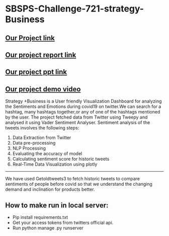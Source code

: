 
# SBSPS-Challenge-721-strategy-Business
## [Our Project link](https://analyticinsights.herokuapp.com)

## [Our project report link](https://workdrive.zohoexternal.com/writer/open/kv7q4cb263d0785f24cffbfed929c02e9a2cb?authId=%7B%22linkId%22%3A%225k2wAp9IdzW-LYmlU%22%7D)

## [Our project ppt link](https://docs.google.com/presentation/d/1t6E2uwihGzrW38J-WkKgBwJbH6NgZnr2mXZF1ACuqQg/edit?usp=sharing)

## [Our project demo video](https://drive.google.com/file/d/1a_2ZnheoLdqC6VzLWB9kUY-VLHnyA6mc/view?usp=sharing)

Strategy +Business is a User friendly Visualization Dashboard for analyzing the Sentiments and Emotions during covid19 on twitter.We can search for a hashtag, many hashtags together,or any of one of the hashtags mentioned by the user.
The project fetched data from Twitter using Tweepy and analysed it using Vader Sentiment Analyser.
Sentiment analysis of the tweets involves the following steps:
1. Data Extraction from Twitter
2. Data pre-processing
3. NLP Processing
4. Evaluating the accuracy of model
5. Calculating sentiment score for historic tweets
6. Real-Time Data Visualization using plotly
***
We have used Getoldtweets3 to fetch historic tweets to compare sentiments of people before covid so that we understand the changing demand and inclination for products better.
## How to make run in local server:
- Pip install requirements.txt
- Get your access tokens from twitters official api.
- Run python manage .py runserver

